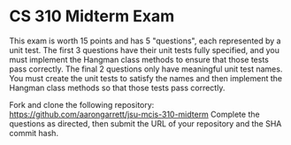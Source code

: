 CS 310 Midterm Exam
===================
This exam is worth 15 points and has 5 "questions", each represented by a unit
test. The first 3 questions have their unit tests fully specified, and you must
implement the Hangman class methods to ensure that those tests pass correctly.
The final 2 questions only have meaningful unit test names. You must create the
unit tests to satisfy the names and then implement the Hangman class methods
so that those tests pass correctly.


Fork and clone the following repository:
https://github.com/aarongarrett/jsu-mcis-310-midterm
Complete the questions as directed, then submit the URL of your repository and the SHA commit hash.
